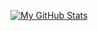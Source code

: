 [![My GitHub Stats](https://github-readme-stats.vercel.app/api/?username=toghrul-nasirli&count_private=true&theme=midnight-purple&show_icons=true&hide_border=true)]()

<!--
**toghrul-nasirli/toghrul-nasirli** is a ✨ _special_ ✨ repository because its `README.md` (this file) appears on your GitHub profile.

![Nasirli's GitHub Stats](https://github-readme-stats.vercel.app/api?username=toghrul-nasirli&show_icons=true&theme=midnight-purple&hide_border=true)
[![My GitHub Language Stats](https://github-readme-stats.vercel.app/api/top-langs/?username=toghrul-nasirli&langs_count=5&theme=midnight-purple)]()

Here are some ideas to get you started:
- 🔭 I’m currently working on ...
- 🌱 I’m currently learning ...
- 👯 I’m looking to collaborate on ...
- 🤔 I’m looking for help with ...
- 💬 Ask me about ...
- 📫 How to reach me: ...
- 😄 Pronouns: ...
- ⚡ Fun fact: ...
-->
